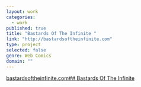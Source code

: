 ```yaml
---
layout: work
categories: 
  - work
published: true
title: "Bastards Of The Infinite "
link: "http://bastardsoftheinfinite.com"
type: project
selected: false
genre: Web Comics
domain: ""
---
```


[bastardsoftheinfinite.com](bastardsoftheinfinite.com)[## Bastards Of The Infinite](http://bastardsoftheinfinite.com/)